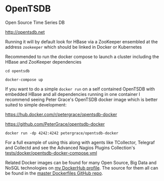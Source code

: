 OpenTSDB
========

Open Source Time Series DB

http://opentsdb.net

Running it will by default look for HBase via a ZooKeeper ensembled at the address ```zookeeper``` which should be linked in Docker or Kubernetes

Recommended to run the docker compose to launch a cluster including the HBase and ZooKeeper dependencies

```
cd opentsdb

docker-compose up
```

If you want to do a simple `docker run` on a self contained OpenTSDB with embedded HBase and all dependencies running in one container I recommend seeing Peter Grace's OpenTSDB docker image which is better suited to simple development:

https://hub.docker.com/r/petergrace/opentsdb-docker

https://github.com/PeterGrace/opentsdb-docker

```
docker run -dp 4242:4242 petergrace/opentsdb-docker
```

For a full example of using this along with agents like TCollector, Telegraf and Collectd and see the Advanced Nagios Plugins Collection's [tests/docker/opentsdb-docker-compose.yml](https://github.com/HariSekhon/nagios-plugins/blob/master/tests/docker/opentsdb-docker-compose.yml)

Related Docker images can be found for many Open Source, Big Data and NoSQL technologies on [my DockerHub profile](https://hub.docker.com/r/harisekhon). The source for them all can be found in the [master Dockerfiles GitHub repo](https://github.com/HariSekhon/Dockerfiles/).
